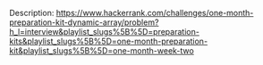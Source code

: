 Description:
https://www.hackerrank.com/challenges/one-month-preparation-kit-dynamic-array/problem?h_l=interview&playlist_slugs%5B%5D=preparation-kits&playlist_slugs%5B%5D=one-month-preparation-kit&playlist_slugs%5B%5D=one-month-week-two